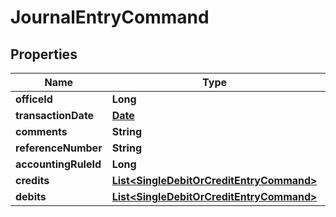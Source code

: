 

# JournalEntryCommand

## Properties

Name | Type | Description | Notes
------------ | ------------- | ------------- | -------------
**officeId** | **Long** |  |  [optional]
**transactionDate** | [**Date**](Date.md) |  |  [optional]
**comments** | **String** |  |  [optional]
**referenceNumber** | **String** |  |  [optional]
**accountingRuleId** | **Long** |  |  [optional]
**credits** | [**List&lt;SingleDebitOrCreditEntryCommand&gt;**](SingleDebitOrCreditEntryCommand.md) |  |  [optional]
**debits** | [**List&lt;SingleDebitOrCreditEntryCommand&gt;**](SingleDebitOrCreditEntryCommand.md) |  |  [optional]



